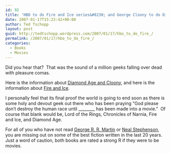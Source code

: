 ```yaml
---
id: 92
title: 'HBO to do Fire and Ice series&#8230; and George Cloony to do Diamond Age'
date: 2007-01-17T15:23:42+00:00
author: Ted Tschopp
layout: post
guid: http://tedtschopp.wordpress.com/2007/01/17/hbo_to_do_fire_/
permalink: /2007/01/17/hbo_to_do_fire_/
categories:
  - Books
  - Movies
---
```

Did you hear that?&nbsp; That was the sound of a million geeks falling over dead with pleasure comas.

Here is the information about [Diamond Age and Cloony](http://www.scifi.com/scifiwire/index.php?category=0&id=39447), and here is the information about [Fire and Ice](http://www.variety.com/article/VR1117957532.html?categoryid=14&cs=1). 

I personally feel that its final proof the world is going to end soon as there is some holy and devout geek out there who has been praying “God please don’t destroy the human race until \___\_____ has been made into a movie.”&nbsp; Of course that blank would be, Lord of the Rings, Chronicles of Narnia, Fire and Ice, and Diamond Age.

For all of you who have not read [George R. R. Martin](http://www.amazon.com/Game-Thrones-Song-Fire-Book/dp/0553588486/) or [Neal Stephenson](http://www.amazon.com/Diamond-Age-Illustrated-Primer-Spectra/dp/0553380966/), you are missing out on some of the best fiction written in the last 20 years.&nbsp; Just a word of caution, both books are rated a strong R if they were to be movies.